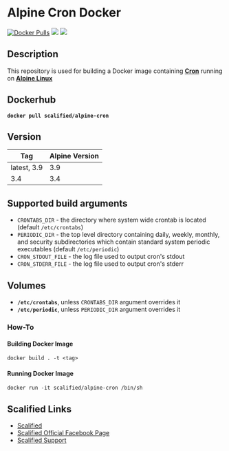# Alpine Cron Docker #

[![Docker Pulls](https://img.shields.io/docker/pulls/scalified/alpine-cron.svg)](https://hub.docker.com/r/scalified/alpine-cron)
[![](https://images.microbadger.com/badges/image/scalified/alpine-cron.svg)](https://microbadger.com/images/scalified/alpine-cron)
[![](https://images.microbadger.com/badges/version/scalified/alpine-cron.svg)](https://microbadger.com/images/scalified/alpine-cron)

## Description

This repository is used for building a Docker image containing [**Cron**](https://en.wikipedia.org/wiki/Cron) 
running on [**Alpine Linux**](https://alpinelinux.org/)

## Dockerhub

**`docker pull scalified/alpine-cron`**

## Version

| Tag         | Alpine Version |
|-------------|----------------|
| latest, 3.9 | 3.9            |
| 3.4         | 3.4            |

## Supported build arguments

* `CRONTABS_DIR` - the directory where system wide crontab is located (default `/etc/crontabs`)
* `PERIODIC_DIR` - the top level directory containing daily, weekly, monthly, and security	subdirectories which contain standard system periodic executables (default `/etc/periodic`)
* `CRON_STDOUT_FILE` - the log file used to output cron's stdout
* `CRON_STDERR_FILE` - the log file used to output cron's stderr

## Volumes

* **`/etc/crontabs`**, unless `CRONTABS_DIR` argument overrides it
* **`/etc/periodic`**, unless `PERIODIC_DIR` argument overrides it

### How-To

#### Building Docker Image

`docker build . -t <tag>`

#### Running Docker Image

`docker run -it scalified/alpine-cron /bin/sh`

## Scalified Links

* [Scalified](http://www.scalified.com)
* [Scalified Official Facebook Page](https://www.facebook.com/scalified)
* [Scalified Support](info@scalified.com)

